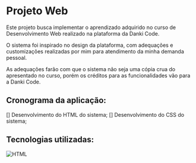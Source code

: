 # Projeto Web

Este projeto busca implementar o aprendizado adquirido no curso de Desenvolvimento Web realizado na plataforma da Danki Code.

O sistema foi inspirado no design da plataforma, com adequações e customizações realizadas por mim para atendimento da minha demanda pessoal.

As adequações farão com que o sistema não seja uma cópia crua do apresentado no curso, porém os créditos para as funcionalidades vão para a Danki Code.

## Cronograma da aplicação:
[] Desenvolvimento do HTML do sistema;
[] Desenvolvimento do CSS do sistema;

## Tecnologias utilizadas:
![HTML](https://img.shields.io/badge/HTML-000?style=for-the-badge&logo=html5&logoColor=30A3DC)